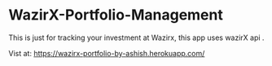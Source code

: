 # WazirX-Portfolio-Management
This is just for tracking your investment at Wazirx,
   this app uses wazirX api .
   
   Vist at: https://wazirx-portfolio-by-ashish.herokuapp.com/
